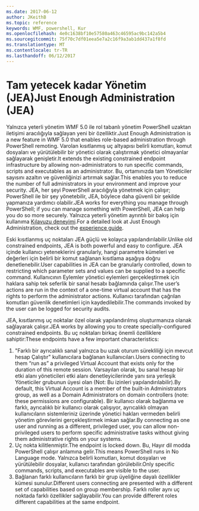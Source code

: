```yaml
---
ms.date: 2017-06-12
author: JKeithB
ms.topic: reference
keywords: WMF, powershell, Kur
ms.openlocfilehash: 4e0c1638bf10e57580a463c46595ac9bc142a5b4
ms.sourcegitcommit: 75f70c7df01eea5e7a2c16f9a3ab1dd437a1f8fd
ms.translationtype: MT
ms.contentlocale: tr-TR
ms.lasthandoff: 06/12/2017
---
```

# <a name="just-enough-administration-jea"></a><span data-ttu-id="7db44-102">Tam yetecek kadar Yönetim (JEA)</span><span class="sxs-lookup"><span data-stu-id="7db44-102">Just Enough Administration (JEA)</span></span>
<span data-ttu-id="7db44-103">Yalnızca yeterli yönetim WMF 5.0 ile rol tabanlı yönetim PowerShell uzaktan iletişimi aracılığıyla sağlayan yeni bir özelliktir.</span><span class="sxs-lookup"><span data-stu-id="7db44-103">Just Enough Administration is a new feature in WMF 5.0 that enables role-based administration through PowerShell remoting.</span></span>  <span data-ttu-id="7db44-104">Varolan kısıtlanmış uç altyapısı belirli komutları, komut dosyaları ve yürütülebilir bir yönetici olarak çalıştırmak yönetici olmayanlar sağlayarak genişletir.</span><span class="sxs-lookup"><span data-stu-id="7db44-104">It extends the existing constrained endpoint infrastructure by allowing non-administrators to run specific commands, scripts and executables as an administrator.</span></span>  <span data-ttu-id="7db44-105">Bu, ortamınızda tam Yöneticiler sayısını azaltın ve güvenliğinizi artırmak sağlar.</span><span class="sxs-lookup"><span data-stu-id="7db44-105">This enables you to reduce the number of full administrators in your environment and improve your security.</span></span>  <span data-ttu-id="7db44-106">JEA, her şeyi PowerShell aracılığıyla yönetmek için çalışır; PowerShell ile bir şey yönetebilir, JEA, böylece daha güvenli bir şekilde yapmanıza yardımcı olabilir.</span><span class="sxs-lookup"><span data-stu-id="7db44-106">JEA works for everything you manage through PowerShell; if you can manage something with PowerShell, JEA can help you do so more securely.</span></span>  <span data-ttu-id="7db44-107">Yalnızca yeterli yönetim ayrıntılı bir bakış için kullanıma [Kılavuzu deneyimi](http://aka.ms/JEA).</span><span class="sxs-lookup"><span data-stu-id="7db44-107">For a detailed look at Just Enough Administration, check out the [experience guide](http://aka.ms/JEA).</span></span>

<span data-ttu-id="7db44-108">Eski kısıtlanmış uç noktaları JEA güçlü ve kolayca yapılandırılabilir.</span><span class="sxs-lookup"><span data-stu-id="7db44-108">Unlike old constrained endpoints, JEA is both powerful and easy to configure.</span></span>  <span data-ttu-id="7db44-109">JEA içinde kullanıcı yeteneklerini granularly, hangi parametre kümeleri ve değerleri için belirli bir komut sağlanan kısıtlama aşağıya doğru denetlenebilir.</span><span class="sxs-lookup"><span data-stu-id="7db44-109">User capabilities in JEA can be granularly controlled, down to restricting which parameter sets and values can be supplied to a specific command.</span></span> <span data-ttu-id="7db44-110">Kullanıcının Eylemler yönetici eylemleri gerçekleştirmek için haklara sahip tek seferlik bir sanal hesabı bağlamında çalışır.</span><span class="sxs-lookup"><span data-stu-id="7db44-110">The user’s actions are run in the context of a one-time virtual account that has the rights to perform the administrator actions.</span></span>  <span data-ttu-id="7db44-111">Kullanıcı tarafından çağrılan komutları güvenlik denetimleri için kaydedilebilir.</span><span class="sxs-lookup"><span data-stu-id="7db44-111">The commands invoked by the user can be logged for security audits.</span></span>

<span data-ttu-id="7db44-112">JEA, kısıtlanmış uç noktalar özel olarak yapılandırılmış oluşturmanıza olanak sağlayarak çalışır.</span><span class="sxs-lookup"><span data-stu-id="7db44-112">JEA works by allowing you to create specially-configured constrained endpoints.</span></span>  <span data-ttu-id="7db44-113">Bu uç noktaları birkaç önemli özelliklere sahiptir:</span><span class="sxs-lookup"><span data-stu-id="7db44-113">These endpoints have a few important characteristics:</span></span>

1. <span data-ttu-id="7db44-114">"Farklı bir ayrıcalıklı sanal yalnızca bu uzak oturum sürekliliği için mevcut hesap Çalıştır" kullanıcılara bağlanan kullanıcıları.</span><span class="sxs-lookup"><span data-stu-id="7db44-114">Users connecting to them “run as” a privileged Virtual Account that exists only for the duration of this remote session.</span></span>  <span data-ttu-id="7db44-115">Varsayılan olarak, bu sanal hesap bir etki alanı yöneticileri etki alanı denetleyicilerinde yanı sıra yerleşik Yöneticiler grubunun üyesi olan (Not: Bu izinleri yapılandırılabilir).</span><span class="sxs-lookup"><span data-stu-id="7db44-115">By default, this Virtual Account is a member of the built-in Administrators group, as well as a Domain Administrators on domain controllers (note: these permissions are configurable).</span></span> <span data-ttu-id="7db44-116">Bir kullanıcı olarak bağlanma ve farklı, ayrıcalıklı bir kullanıcı olarak çalışıyor, ayrıcalıklı olmayan kullanıcıların sistemleriniz üzerinde yönetici hakları vermeden belirli yönetim görevlerini gerçekleştirmek imkan sağlar.</span><span class="sxs-lookup"><span data-stu-id="7db44-116">By connecting as one user and running as a different, privileged user, you can allow non-privileged users to perform specific administrative tasks without giving them administrative rights on your systems.</span></span>
2. <span data-ttu-id="7db44-117">Uç nokta kilitlenmiştir.</span><span class="sxs-lookup"><span data-stu-id="7db44-117">The endpoint is locked down.</span></span>  <span data-ttu-id="7db44-118">Bu, Hayır dil modda PowerShell çalışır anlamına gelir.</span><span class="sxs-lookup"><span data-stu-id="7db44-118">This means PowerShell runs in No Language mode.</span></span>  <span data-ttu-id="7db44-119">Yalnızca belirli komutları, komut dosyaları ve yürütülebilir dosyalar, kullanıcı tarafından görülebilir.</span><span class="sxs-lookup"><span data-stu-id="7db44-119">Only specific commands, scripts, and executables are visible to the user.</span></span>
3. <span data-ttu-id="7db44-120">Bağlanan farklı kullanıcıların farklı bir grup üyeliğine dayalı özellikler kümesi sunulur.</span><span class="sxs-lookup"><span data-stu-id="7db44-120">Different users connecting are presented with a different set of capabilities based on group membership.</span></span>  <span data-ttu-id="7db44-121">Farklı roller aynı uç noktada farklı özellikler sağlayabilir.</span><span class="sxs-lookup"><span data-stu-id="7db44-121">You can provide different roles different capabilities at the same endpoint.</span></span>

